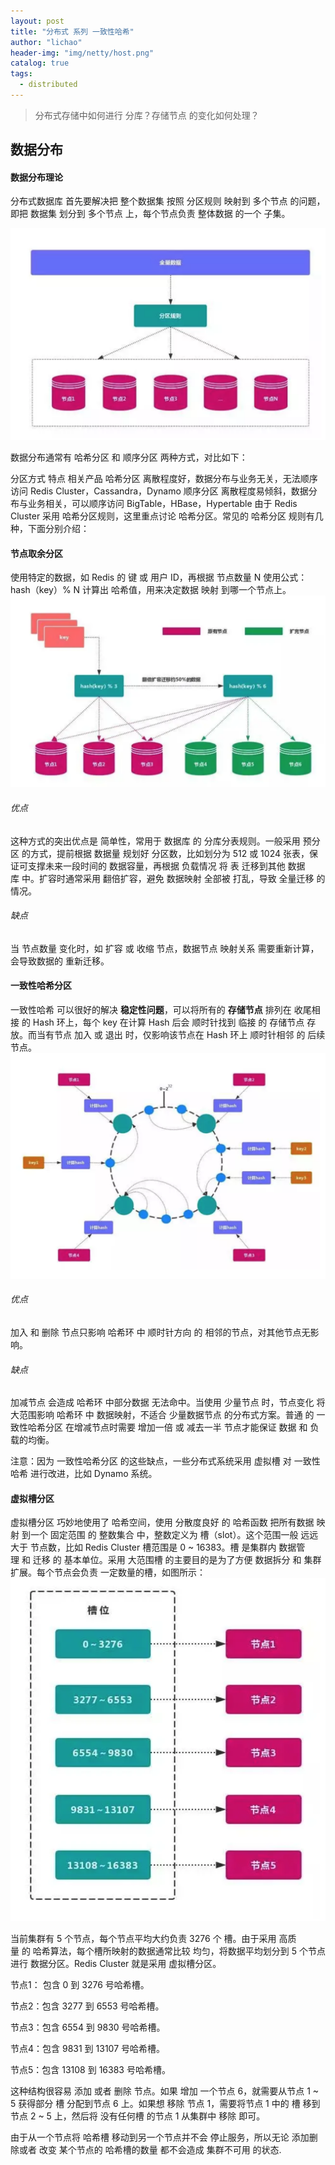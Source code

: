 ```yaml
---
layout: post
title: "分布式 系列 一致性哈希"
author: "lichao"
header-img: "img/netty/host.png"
catalog: true
tags:
  - distributed
---
```


> 分布式存储中如何进行 分库？存储节点 的变化如何处理？

## 数据分布
#### 数据分布理论
分布式数据库 首先要解决把 整个数据集 按照 分区规则 映射到 多个节点 的问题，即把 数据集 划分到 多个节点 上，每个节点负责 整体数据 的一个 子集。

![dubbo](/img/distributed/2.png)

数据分布通常有 哈希分区 和 顺序分区 两种方式，对比如下：

分区方式 特点 相关产品 哈希分区 离散程度好，数据分布与业务无关，无法顺序访问 Redis Cluster，Cassandra，Dynamo 顺序分区 离散程度易倾斜，数据分布与业务相关，可以顺序访问 BigTable，HBase，Hypertable 由于 Redis Cluster 采用 哈希分区规则，这里重点讨论 哈希分区。常见的 哈希分区 规则有几种，下面分别介绍：

#### 节点取余分区
使用特定的数据，如 Redis 的 键 或 用户 ID，再根据 节点数量 N 使用公式：hash（key）% N 计算出 哈希值，用来决定数据 映射 到哪一个节点上。
![dubbo](/img/distributed/3.png)

###### 优点
这种方式的突出优点是 简单性，常用于 数据库 的 分库分表规则。一般采用 预分区 的方式，提前根据 数据量 规划好 分区数，比如划分为 512 或 1024 张表，保证可支撑未来一段时间的 数据容量，再根据 负载情况 将 表 迁移到其他 数据库 中。扩容时通常采用 翻倍扩容，避免 数据映射 全部被 打乱，导致 全量迁移 的情况。
###### 缺点
当 节点数量 变化时，如 扩容 或 收缩 节点，数据节点 映射关系 需要重新计算，会导致数据的 重新迁移。

#### 一致性哈希分区
一致性哈希 可以很好的解决 **稳定性问题**，可以将所有的 **存储节点** 排列在 收尾相接 的 Hash 环上，每个 key 在计算 Hash 后会 顺时针找到 临接 的 存储节点 存放。而当有节点 加入 或 退出 时，仅影响该节点在 Hash 环上 顺时针相邻 的 后续节点。
![dubbo](/img/distributed/4.png)
###### 优点
加入 和 删除 节点只影响 哈希环 中 顺时针方向 的 相邻的节点，对其他节点无影响。

###### 缺点
加减节点 会造成 哈希环 中部分数据 无法命中。当使用 少量节点 时，节点变化 将大范围影响 哈希环 中 数据映射，不适合 少量数据节点 的分布式方案。普通 的 一致性哈希分区 在增减节点时需要 增加一倍 或 减去一半 节点才能保证 数据 和 负载的均衡。

注意：因为 一致性哈希分区 的这些缺点，一些分布式系统采用 虚拟槽 对 一致性哈希 进行改进，比如 Dynamo 系统。





#### 虚拟槽分区
虚拟槽分区 巧妙地使用了 哈希空间，使用 分散度良好 的 哈希函数 把所有数据 映射 到一个 固定范围 的 整数集合 中，整数定义为 槽（slot）。这个范围一般 远远大于 节点数，比如 Redis Cluster 槽范围是 0 ~ 16383。槽 是集群内 数据管理 和 迁移 的 基本单位。采用 大范围槽 的主要目的是为了方便 数据拆分 和 集群扩展。每个节点会负责 一定数量的槽，如图所示：
![dubbo](/img/distributed/5.png)

当前集群有 5 个节点，每个节点平均大约负责 3276 个 槽。由于采用 高质量 的 哈希算法，每个槽所映射的数据通常比较 均匀，将数据平均划分到 5 个节点进行 数据分区。Redis Cluster 就是采用 虚拟槽分区。

节点1： 包含 0 到 3276 号哈希槽。

节点2：包含 3277 到 6553 号哈希槽。

节点3：包含 6554 到 9830 号哈希槽。

节点4：包含 9831 到 13107 号哈希槽。

节点5：包含 13108 到 16383 号哈希槽。

这种结构很容易 添加 或者 删除 节点。如果 增加 一个节点 6，就需要从节点 1 ~ 5 获得部分 槽 分配到节点 6 上。如果想 移除 节点 1，需要将节点 1 中的 槽 移到节点 2 ~ 5 上，然后将 没有任何槽 的节点 1 从集群中 移除 即可。

由于从一个节点将 哈希槽 移动到另一个节点并不会 停止服务，所以无论 添加删除或者 改变 某个节点的 哈希槽的数量 都不会造成 集群不可用 的状态.
